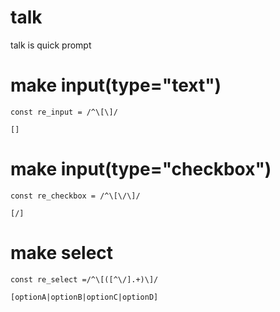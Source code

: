 # talk

talk is quick prompt

# make input(type="text")
```
const re_input = /^\[\]/
```
```
[]
```

# make input(type="checkbox")
```
const re_checkbox = /^\[\/\]/
```
```
[/]
```

# make select
```
const re_select =/^\[([^\/].+)\]/
```
```
[optionA|optionB|optionC|optionD]
```
